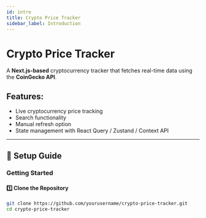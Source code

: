```yaml
---
id: intro
title: Crypto Price Tracker
sidebar_label: Introduction
---
```


# Crypto Price Tracker

A **Next.js-based** cryptocurrency tracker that fetches real-time data using the **CoinGecko API**.

## Features:
- Live cryptocurrency price tracking
- Search functionality
- Manual refresh option
- State management with React Query / Zustand / Context API

---

## 📌 **Setup Guide**

### Getting Started

#### 1️⃣ Clone the Repository
```sh
git clone https://github.com/yourusername/crypto-price-tracker.git
cd crypto-price-tracker